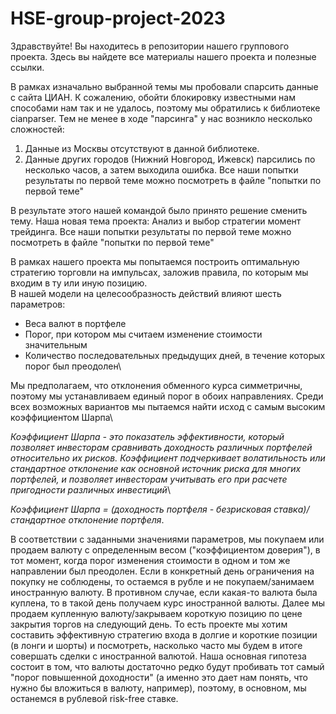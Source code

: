 # HSE-group-project-2023
Здравствуйте! Вы находитесь в репозитории нашего группового проекта. Здесь вы найдете все материалы нашего проекта и полезные ссылки. 

В рамках изначально выбранной темы мы пробовали спарсить данные с сайта ЦИАН. К сожалению, обойти блокировку известными нам способами нам так и не удалось, поэтому мы обратились к библиотеке cianparser.
Тем не менее в ходе "парсинга" у нас возникло несколько сложностей: 
1. Данные из Москвы отсутствуют в данной библиотеке.
2. Данные других городов (Нижний Новгород, Ижевск) парсились по несколько часов, а затем выходила ошибка. Все наши попытки результаты по первой теме можно посмотреть в файле "попытки по первой теме"

В результате этого нашей командой было принято решение сменить тему. Наша новая тема проекта: 
Анализ и выбор стратегии момент трейдинга. Все наши попытки результаты по первой теме можно посмотреть в файле "попытки по первой теме"

В рамках нашего проекта мы попытаемся построить оптимальную стратегию торговли на импульсах, заложив правила, по которым мы входим в ту или иную позицию.\
В нашей модели на целесообразность действий влияют шесть параметров:
- Веса валют в портфеле
- Порог, при котором мы считаем изменение стоимости значительным
- Количество последовательных предыдущих дней, в течение которых порог был
преодолен\

Мы предполагаем, что отклонения обменного курса симметричны, поэтому мы устанавливаем
единый порог в обоих направлениях. Среди всех возможных вариантов мы пытаемся найти исход с самым высоким коэффициентом Шарпа\

*Коэффициент Шарпа - это показатель эффективности, который позволяет инвесторам сравнивать доходность различных портфелей относительно их рисков. Коэффициент подчеркивает волатильность или стандартное отклонение как основной источник риска для многих портфелей, и позволяет инвесторам учитывать его при расчете пригодности различных инвестиций*\

*Коэффициент Шарпа = (доходность портфеля - безрисковая ставка)/стандартное отклонение портфеля*.

В соответствии с заданными значениями параметров, мы покупаем или продаем валюту с определенным весом ("коэффициентом доверия"), в тот момент, когда порог изменения стоимости в одном и том же направлении был преодолен. Если в конкретный день ограничения на покупку не соблюдены, то остаемся в рубле и не покупаем/занимаем иностранную валюту. В противном случае, если какая-то валюта была куплена, то в такой день получаем курс иностранной валюты. Далее мы продаем купленную валюту/закрываем короткую позицию по цене закрытия торгов на следующий день. То есть проекте мы хотим составить эффективную стратегию входа в долгие и короткие позиции (в лонги и шорты) и посмотреть, насколько часто мы будем в итоге совершать сделки с иностранной валютой. Наша основная гипотеза состоит в том, что валюты достаточно редко будут пробивать тот самый "порог повышенной доходности" (а именно это дает нам понять, что нужно бы вложиться в валюту, например), поэтому, в основном, мы останемся в рублевой risk-free ставке. 


